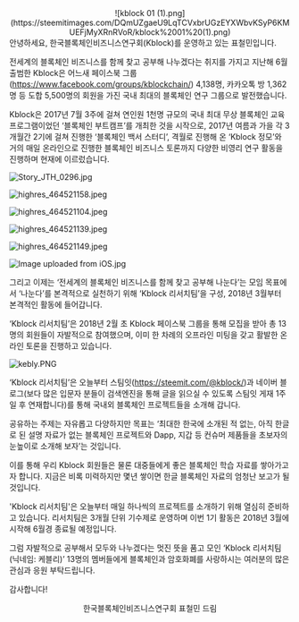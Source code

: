 <center>![kblock 01 (1).png](https://steemitimages.com/DQmUZgaeU9LqTCVxbrUGzEYXWbvKSyP6KMUEFjMyXRnRVoR/kblock%2001%20(1).png)</center>
안녕하세요,
한국블록체인비즈니스연구회(Kblock)를 운영하고 있는 표철민입니다.

전세계의 블록체인 비즈니스를 함께 찾고 공부해 나누겠다는 취지를 가지고 지난해 6월 출범한 Kblock은 어느새 페이스북 그룹(https://www.facebook.com/groups/kblockchain/) 4,138명, 카카오톡 방 1,362명 등 도합 5,500명의 회원을 가진 국내 최대의 블록체인 연구 그룹으로 발전했습니다.

Kblock은 2017년 7월 3주에 걸쳐 연인원 1천명 규모의 국내 최대 무상 블록체인 교육 프로그램이었던 ‘블록체인 부트캠프’를 개최한 것을 시작으로, 2017년 여름과 가을 각 3개월간 2기에 걸쳐 진행한 ‘블록체인 백서 스터디’, 격월로 진행해 온 ‘Kblock 정모’와 거의 매일 온라인으로 진행한 블록체인 비즈니스 토론까지 다양한 비영리 연구 활동을 진행하며 현재에 이르렀습니다.

![Story_JTH_0296.jpg](https://steemitimages.com/DQmcoUCNZiPaFy1FQpyHGM5RA1s9yPoWXmRjkFtZqu7bfyN/Story_JTH_0296.jpg)

![highres_464521158.jpeg](https://steemitimages.com/DQmTWttR7qWmH8Bip3XgvNyf5xPjcNQmE52TceLVaekosBF/highres_464521158.jpeg)

![highres_464521104.jpeg](https://steemitimages.com/DQmfRMzzcW1b34Tj1iq241NMgd1U5H4WQV3MnE4AHQgKxNS/highres_464521104.jpeg)

![highres_464521139.jpeg](https://steemitimages.com/DQmXYRpyPEUWRrTNCygqnXRx78TvJQV7WbJVnArSfT5YSHK/highres_464521139.jpeg)

![highres_464521149.jpeg](https://steemitimages.com/DQmddZFw1YUiiZrpaFiAtMafYqQntASm9Qu4YZxK9dUbrJ7/highres_464521149.jpeg)

![Image uploaded from iOS.jpg](https://steemitimages.com/DQme5KSP8xbEZN69mireq7zvBzZwfLCraEbnPuwQ6vHDL1Y/Image%20uploaded%20from%20iOS.jpg)

그리고 이제는 ‘전세계의 블록체인 비즈니스를 함께 찾고 공부해 나눈다’는 모임 목표에서 ‘나눈다’를 본격적으로 실천하기 위해 ‘Kblock 리서치팀’을 구성, 2018년 3월부터 본격적인 활동에 들어갑니다.

‘Kblock 리서치팀’은 2018년 2월 초 Kblock 페이스북 그룹을 통해 모집을 받아 총 13명의 회원들이 자발적으로 참여했으며, 이미 한 차례의 오프라인 미팅을 갖고 활발한 온라인 토론을 진행하고 있습니다.

![kebly.PNG](https://steemitimages.com/DQmQh8UnEiyq1jhzNyQ4JmzmAzSuxZPHgyCMfCPojwkEfxu/kebly.PNG)

‘Kblock 리서치팀’은 오늘부터 스팀잇(https://steemit.com/@kblock/)과 네이버 블로그(보다 많은 입문자 분들이 검색엔진을 통해 글을 읽으실 수 있도록 스팀잇 게재 1주일 후 연재합니다)를 통해 국내외 블록체인 프로젝트들을 소개해 갑니다.

공유하는 주제는 자유롭고 다양하지만 목표는 ‘최대한 한국에 소개된 적 없는, 아직 한글로 된 설명 자료가 없는 블록체인 프로젝트와 Dapp, 지갑 등 컨슈머 제품들을 초보자의 눈높이로 소개해 보자’는 것입니다.

이를 통해 우리 Kblock 회원들은 물론 대중들에게 좋은 블록체인 학습 자료를 쌓아가고자 합니다. 지금은 비록 미력하지만 몇년 쌓이면 한글 블록체인 자료의 엄청난 보고가 될 것입니다.

'Kblock 리서치팀'은 오늘부터 매일 하나씩의 프로젝트를 소개하기 위해 열심히 준비하고 있습니다. 리서치팀은 3개월 단위 기수제로 운영하며 이번 1기 활동은 2018년 3월에 시작해 6월경 종료될 예정입니다.

그럼 자발적으로 공부해서 모두와 나누겠다는 멋진 뜻을 품고 모인 ‘Kblock 리서치팀(닉네임: 케블리)’ 13명의 멤버들에게 블록체인과 암호화폐를 사랑하시는 여러분의 많은 관심과 응원 부탁드립니다.

감사합니다!

<center>한국블록체인비즈니스연구회 표철민 드림</center>